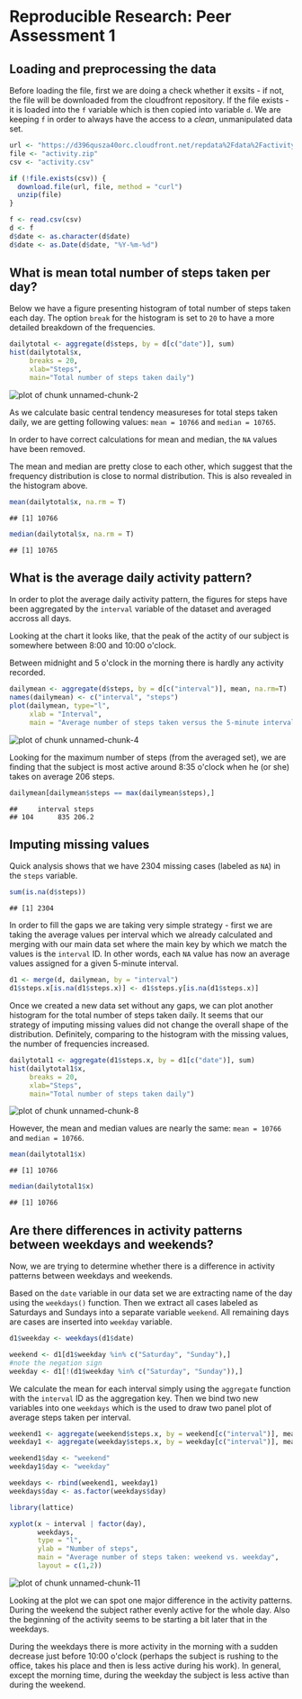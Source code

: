 # Reproducible Research: Peer Assessment 1


## Loading and preprocessing the data

Before loading the file, first we are doing a check whether it exsits - if not, the file will be downloaded from the cloudfront repository. If the file exists - it is loaded into the `f` variable which is then copied into variable `d`. We are keeping `f` in order to always have the access to a *clean*, unmanipulated data set.


```r
url <- "https://d396qusza40orc.cloudfront.net/repdata%2Fdata%2Factivity.zip"
file <- "activity.zip"
csv <- "activity.csv"

if (!file.exists(csv)) {
  download.file(url, file, method = "curl")
  unzip(file)
}

f <- read.csv(csv)
d <- f
d$date <- as.character(d$date)
d$date <- as.Date(d$date, "%Y-%m-%d")
```

## What is mean total number of steps taken per day?
Below we have a figure presenting histogram of total number of steps taken each day. The option `break` for the histogram is set to `20` to have a more detailed breakdown of the frequencies.


```r
dailytotal <- aggregate(d$steps, by = d[c("date")], sum)
hist(dailytotal$x, 
     breaks = 20, 
     xlab="Steps", 
     main="Total number of steps taken daily")
```

![plot of chunk unnamed-chunk-2](./PA1_template_files/figure-html/unnamed-chunk-2.png) 

As we calculate basic central tendency measureses for total steps taken daily, we are getting following values: `mean = 10766` and `median = 10765`.

In order to have correct calculations for mean and median, the `NA` values have been removed.

The mean and median are pretty close to each other, which suggest that the frequency distribution is close to normal distribution. This is also revealed in the histogram above.


```r
mean(dailytotal$x, na.rm = T)
```

```
## [1] 10766
```

```r
median(dailytotal$x, na.rm = T)
```

```
## [1] 10765
```

## What is the average daily activity pattern?

In order to plot the average daily activity pattern, the figures for steps have been aggregated by the `interval` variable of the dataset and averaged accross all days.

Looking at the chart it looks like, that the peak of the actity of our subject is somewhere between 8:00 and 10:00 o'clock.

Between midnight and 5 o'clock in the morning there is hardly any activity recorded.


```r
dailymean <- aggregate(d$steps, by = d[c("interval")], mean, na.rm=T)
names(dailymean) <- c("interval", "steps")
plot(dailymean, type="l",
     xlab = "Interval",
     main = "Average number of steps taken versus the 5-minute intervals")
```

![plot of chunk unnamed-chunk-4](./PA1_template_files/figure-html/unnamed-chunk-4.png) 

Looking for the maximum number of steps (from the averaged set), we are finding that the subject is most active around 8:35 o'clock when he (or she) takes on average 206 steps.


```r
dailymean[dailymean$steps == max(dailymean$steps),]
```

```
##     interval steps
## 104      835 206.2
```


## Imputing missing values

Quick analysis shows that we have 2304 missing cases (labeled as `NA`) in the `steps` variable.

```r
sum(is.na(d$steps))
```

```
## [1] 2304
```

In order to fill the gaps we are taking very simple strategy - first we are taking the average values per interval which we already calculated and merging with our main data set where the main key by which we match the values is the `interval` ID. In other words, each `NA` value has now an average values assigned for a given 5-minute interval.


```r
d1 <- merge(d, dailymean, by = "interval")
d1$steps.x[is.na(d1$steps.x)] <- d1$steps.y[is.na(d1$steps.x)]
```

Once we created a new data set without any gaps, we can plot another histogram for the total number of steps taken daily. It seems that our strategy of imputing missing values did not change the overall shape of the distribution. Definitely, comparing to the histogram with the missing values, the number of frequencies increased. 


```r
dailytotal1 <- aggregate(d1$steps.x, by = d1[c("date")], sum)
hist(dailytotal1$x, 
     breaks = 20, 
     xlab="Steps", 
     main="Total number of steps taken daily")
```

![plot of chunk unnamed-chunk-8](./PA1_template_files/figure-html/unnamed-chunk-8.png) 

However, the mean and median values are nearly the same: `mean = 10766` and `median = 10766`.


```r
mean(dailytotal1$x)
```

```
## [1] 10766
```

```r
median(dailytotal1$x)
```

```
## [1] 10766
```


## Are there differences in activity patterns between weekdays and weekends?

Now, we are trying to determine whether there is a difference in activity patterns between weekdays and weekends.

Based on the `date` variable in our data set we are extracting name of the day using the `weekdays()` function. Then we extract all cases labeled as Saturdays and Sundays into a separate variable `weekend`. All remaining days are cases are inserted into `weekday` variable.


```r
d1$weekday <- weekdays(d1$date)

weekend <- d1[d1$weekday %in% c("Saturday", "Sunday"),]
#note the negation sign
weekday <- d1[!(d1$weekday %in% c("Saturday", "Sunday")),]
```

We calculate the mean for each interval simply using the `aggregate` function with the `interval` ID as the aggregation key. Then we bind two new variables into one `weekdays` which is the used to draw two panel plot of average steps taken per interval.


```r
weekend1 <- aggregate(weekend$steps.x, by = weekend[c("interval")], mean)
weekday1 <- aggregate(weekday$steps.x, by = weekday[c("interval")], mean)

weekend1$day <- "weekend"
weekday1$day <- "weekday"

weekdays <- rbind(weekend1, weekday1)
weekdays$day <- as.factor(weekdays$day)

library(lattice)

xyplot(x ~ interval | factor(day), 
       weekdays,
       type = "l", 
       ylab = "Number of steps",
       main = "Average number of steps taken: weekend vs. weekday",
       layout = c(1,2))
```

![plot of chunk unnamed-chunk-11](./PA1_template_files/figure-html/unnamed-chunk-11.png) 

Looking at the plot we can spot one major difference in the activity patterns. During the weekend the subject rather evenly active for the whole day. Also the beginning of the activity seems to be starting a bit later that in the weekdays.

During the weekdays there is more activity in the morning with a sudden decrease just before 10:00 o'clock (perhaps the subject is rushing to the office, takes his place and then is less active during his work). In general, except the morning time, during the weekday the subject is less active than during the weekend.
